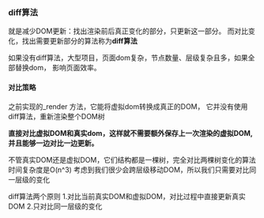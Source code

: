 ### diff算法
就是减少DOM更新：找出渲染前后真正变化的部分，只更新这一部分。
而对比变化，找出需要更新部分的算法称为**diff算法**

如果没有diff算法，大型项目，页面dom复杂，节点数量、层级复杂且多，如果全部替换dom，
影响页面效率。

#### 对比策略
之前实现的_render 方法，它能将虚拟dom转换成真正的DOM，
它并没有使用diff算法，重新渲染整个DOM树

**直接对比虚拟DOM和真实dom，这样就不需要额外保存上一次渲染的虚拟DOM,
并且能够一边对比一边更新。**

不管真实DOM还是虚拟DOM，它们结构都是一棵树，完全对比两棵树变化的算法时间复杂度是O(n^3)
考虑到我们很少会跨层级移动DOM，所以我们只需要对比同一层级的变化

diff算法两个原则
1.对比当前真实DOM和虚拟DOM，对比过程中直接更新真实DOM
2.只对比同一层级的变化

